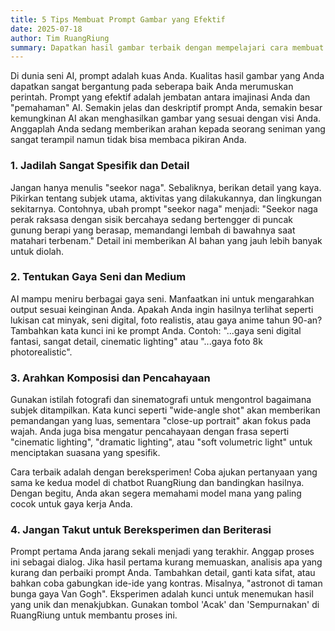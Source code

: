 ```yaml
---
title: 5 Tips Membuat Prompt Gambar yang Efektif
date: 2025-07-18
author: Tim RuangRiung
summary: Dapatkan hasil gambar terbaik dengan mempelajari cara membuat prompt yang detail dan deskriptif. Kuasai seni berkomunikasi dengan AI.
---
```


Di dunia seni AI, prompt adalah kuas Anda. Kualitas hasil gambar yang Anda dapatkan sangat bergantung pada seberapa baik Anda merumuskan perintah. Prompt yang efektif adalah jembatan antara imajinasi Anda dan "pemahaman" AI. Semakin jelas dan deskriptif prompt Anda, semakin besar kemungkinan AI akan menghasilkan gambar yang sesuai dengan visi Anda. Anggaplah Anda sedang memberikan arahan kepada seorang seniman yang sangat terampil namun tidak bisa membaca pikiran Anda.

### 1. Jadilah Sangat Spesifik dan Detail

Jangan hanya menulis "seekor naga". Sebaliknya, berikan detail yang kaya. Pikirkan tentang subjek utama, aktivitas yang dilakukannya, dan lingkungan sekitarnya. Contohnya, ubah prompt "seekor naga" menjadi: "Seekor naga perak raksasa dengan sisik bercahaya sedang bertengger di puncak gunung berapi yang berasap, memandangi lembah di bawahnya saat matahari terbenam." Detail ini memberikan AI bahan yang jauh lebih banyak untuk diolah.

### 2. Tentukan Gaya Seni dan Medium

AI mampu meniru berbagai gaya seni. Manfaatkan ini untuk mengarahkan output sesuai keinginan Anda. Apakah Anda ingin hasilnya terlihat seperti lukisan cat minyak, seni digital, foto realistis, atau gaya anime tahun 90-an? Tambahkan kata kunci ini ke prompt Anda. Contoh: "...gaya seni digital fantasi, sangat detail, cinematic lighting" atau "...gaya foto 8k photorealistic".

### 3. Arahkan Komposisi dan Pencahayaan

Gunakan istilah fotografi dan sinematografi untuk mengontrol bagaimana subjek ditampilkan. Kata kunci seperti "wide-angle shot" akan memberikan pemandangan yang luas, sementara "close-up portrait" akan fokus pada wajah. Anda juga bisa mengatur pencahayaan dengan frasa seperti "cinematic lighting", "dramatic lighting", atau "soft volumetric light" untuk menciptakan suasana yang spesifik.

Cara terbaik adalah dengan bereksperimen! Coba ajukan pertanyaan yang sama ke kedua model di chatbot RuangRiung dan bandingkan hasilnya. Dengan begitu, Anda akan segera memahami model mana yang paling cocok untuk gaya kerja Anda.

### 4. Jangan Takut untuk Bereksperimen dan Beriterasi

Prompt pertama Anda jarang sekali menjadi yang terakhir. Anggap proses ini sebagai dialog. Jika hasil pertama kurang memuaskan, analisis apa yang kurang dan perbaiki prompt Anda. Tambahkan detail, ganti kata sifat, atau bahkan coba gabungkan ide-ide yang kontras. Misalnya, "astronot di taman bunga gaya Van Gogh". Eksperimen adalah kunci untuk menemukan hasil yang unik dan menakjubkan. Gunakan tombol 'Acak' dan 'Sempurnakan' di RuangRiung untuk membantu proses ini.

